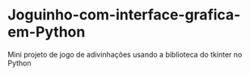 # Joguinho-com-interface-grafica-em-Python

Mini projeto de jogo de adivinhações usando a biblioteca do tkinter no Python
